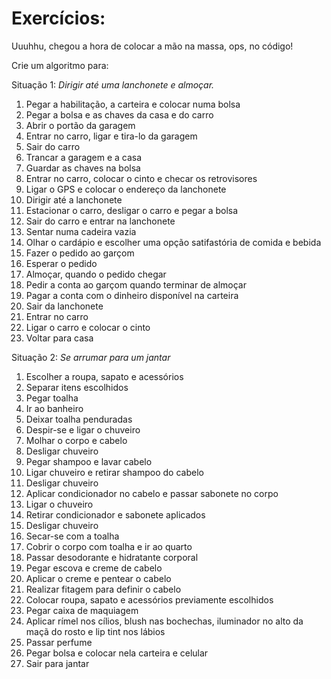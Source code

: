 # **Exercícios:**

Uuuhhu, chegou a hora de colocar a mão na massa, ops, no código!

Crie um algoritmo para:


Situação 1: *Dirigir até uma lanchonete e almoçar.*

1. Pegar a habilitação, a carteira e colocar numa bolsa 
2. Pegar a bolsa e as chaves da casa e do carro
3. Abrir o portão da garagem
4. Entrar no carro, ligar e tira-lo da garagem
5. Sair do carro
6. Trancar a garagem e a casa
7. Guardar as chaves na bolsa
8. Entrar no carro, colocar o cinto e checar os retrovisores
9. Ligar o GPS e colocar o endereço da lanchonete
10. Dirigir até a lanchonete
11. Estacionar o carro, desligar o carro e pegar a bolsa
12. Sair do carro e entrar na lanchonete
13. Sentar numa cadeira vazia
14. Olhar o cardápio e escolher uma opção satifastória de comida e bebida
15. Fazer o pedido ao garçom
16. Esperar o pedido
17. Almoçar, quando o pedido chegar
18. Pedir a conta ao garçom quando terminar de almoçar
19. Pagar a conta com o dinheiro disponível na carteira
20. Sair da lanchonete
21. Entrar no carro
22. Ligar o carro e colocar o cinto
23. Voltar para casa



Situação 2: *Se arrumar para um jantar*

1. Escolher a roupa, sapato e acessórios
2. Separar itens escolhidos
3. Pegar toalha 
4. Ir ao banheiro
5. Deixar toalha penduradas
6. Despir-se e ligar o chuveiro
7. Molhar o corpo e cabelo
8. Desligar chuveiro
9. Pegar shampoo e lavar cabelo
10. Ligar chuveiro e retirar shampoo do cabelo
11. Desligar chuveiro
12. Aplicar condicionador no cabelo e passar sabonete no corpo
13. Ligar o chuveiro
14. Retirar condicionador e sabonete aplicados
15. Desligar chuveiro
16. Secar-se com a toalha
17. Cobrir o corpo com toalha e ir ao quarto
18. Passar desodorante e hidratante corporal
19. Pegar escova e creme de cabelo 
20. Aplicar o creme e pentear o cabelo
21. Realizar fitagem para definir o cabelo
22. Colocar roupa, sapato e acessórios previamente escolhidos
23. Pegar caixa de maquiagem
24. Aplicar rímel nos cílios, blush nas bochechas, iluminador no alto da maçã do rosto e lip tint nos lábios
25. Passar perfume
26. Pegar bolsa e colocar nela carteira e celular
27. Sair para jantar

